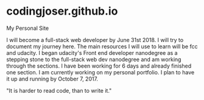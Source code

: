 # codingjoser.github.io
My Personal Site

I will become a full-stack web developer by June 31st 2018. I will try to document my journey here. The main resources I will use to learn will be fcc and udacity. I began udacity's Front end developer nanodegree as a stepping stone to the full-stack web dev nanodegree and am working through the sections. I have been working for 6 days and already finished one section. I am currently working on my personal portfolio. I plan to have it up and running by October 7, 2017.  


"It is harder to read code, than to write it."
